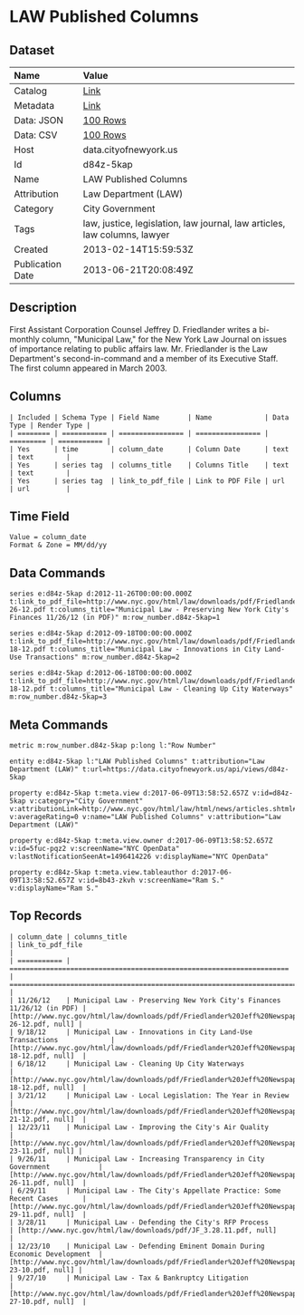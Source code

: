 # LAW Published Columns

## Dataset

| Name | Value |
| :--- | :---- |
| Catalog | [Link](https://catalog.data.gov/dataset/law-published-columns-43e0a) |
| Metadata | [Link](https://data.cityofnewyork.us/api/views/d84z-5kap) |
| Data: JSON | [100 Rows](https://data.cityofnewyork.us/api/views/d84z-5kap/rows.json?max_rows=100) |
| Data: CSV | [100 Rows](https://data.cityofnewyork.us/api/views/d84z-5kap/rows.csv?max_rows=100) |
| Host | data.cityofnewyork.us |
| Id | d84z-5kap |
| Name | LAW Published Columns |
| Attribution | Law Department (LAW) |
| Category | City Government |
| Tags | law, justice, legislation, law journal, law articles, law columns, lawyer |
| Created | 2013-02-14T15:59:53Z |
| Publication Date | 2013-06-21T20:08:49Z |

## Description

First Assistant Corporation Counsel Jeffrey D. Friedlander writes a bi-monthly column, "Municipal Law," for the New York Law Journal on issues of importance relating to public affairs law. Mr. Friedlander is the Law Department's second-in-command and a member of its Executive Staff. The first column appeared in March 2003.

## Columns

```ls
| Included | Schema Type | Field Name       | Name             | Data Type | Render Type |
| ======== | =========== | ================ | ================ | ========= | =========== |
| Yes      | time        | column_date      | Column Date      | text      | text        |
| Yes      | series tag  | columns_title    | Columns Title    | text      | text        |
| Yes      | series tag  | link_to_pdf_file | Link to PDF File | url       | url         |
```

## Time Field

```ls
Value = column_date
Format & Zone = MM/dd/yy
```

## Data Commands

```ls
series e:d84z-5kap d:2012-11-26T00:00:00.000Z t:link_to_pdf_file=http://www.nyc.gov/html/law/downloads/pdf/Friedlander%20Jeff%20Newspaper%20Article%2011-26-12.pdf t:columns_title="Municipal Law - Preserving New York City's Finances 11/26/12 (in PDF)" m:row_number.d84z-5kap=1

series e:d84z-5kap d:2012-09-18T00:00:00.000Z t:link_to_pdf_file=http://www.nyc.gov/html/law/downloads/pdf/Friedlander%20Jeff%20Newspaper%20Article%209-18-12.pdf t:columns_title="Municipal Law - Innovations in City Land-Use Transactions" m:row_number.d84z-5kap=2

series e:d84z-5kap d:2012-06-18T00:00:00.000Z t:link_to_pdf_file=http://www.nyc.gov/html/law/downloads/pdf/Friedlander%20Jeff%20Newspaper%20Article%206-18-12.pdf t:columns_title="Municipal Law - Cleaning Up City Waterways" m:row_number.d84z-5kap=3
```

## Meta Commands

```ls
metric m:row_number.d84z-5kap p:long l:"Row Number"

entity e:d84z-5kap l:"LAW Published Columns" t:attribution="Law Department (LAW)" t:url=https://data.cityofnewyork.us/api/views/d84z-5kap

property e:d84z-5kap t:meta.view d:2017-06-09T13:58:52.657Z v:id=d84z-5kap v:category="City Government" v:attributionLink=http://www.nyc.gov/html/law/html/news/articles.shtml#2012 v:averageRating=0 v:name="LAW Published Columns" v:attribution="Law Department (LAW)"

property e:d84z-5kap t:meta.view.owner d:2017-06-09T13:58:52.657Z v:id=5fuc-pqz2 v:screenName="NYC OpenData" v:lastNotificationSeenAt=1496414226 v:displayName="NYC OpenData"

property e:d84z-5kap t:meta.view.tableauthor d:2017-06-09T13:58:52.657Z v:id=8b43-zkvh v:screenName="Ram S." v:displayName="Ram S."
```

## Top Records

```ls
| column_date | columns_title                                                         | link_to_pdf_file                                                                                          | 
| =========== | ===================================================================== | ========================================================================================================= | 
| 11/26/12    | Municipal Law - Preserving New York City's Finances 11/26/12 (in PDF) | [http://www.nyc.gov/html/law/downloads/pdf/Friedlander%20Jeff%20Newspaper%20Article%2011-26-12.pdf, null] | 
| 9/18/12     | Municipal Law - Innovations in City Land-Use Transactions             | [http://www.nyc.gov/html/law/downloads/pdf/Friedlander%20Jeff%20Newspaper%20Article%209-18-12.pdf, null]  | 
| 6/18/12     | Municipal Law - Cleaning Up City Waterways                            | [http://www.nyc.gov/html/law/downloads/pdf/Friedlander%20Jeff%20Newspaper%20Article%206-18-12.pdf, null]  | 
| 3/21/12     | Municipal Law - Local Legislation: The Year in Review                 | [http://www.nyc.gov/html/law/downloads/pdf/Friedlander%20Jeff%20Newspaper%20Article%203-21-12.pdf, null]  | 
| 12/23/11    | Municipal Law - Improving the City's Air Quality                      | [http://www.nyc.gov/html/law/downloads/pdf/Friedlander%20Jeff%20Newspaper%20Article%2012-23-11.pdf, null] | 
| 9/26/11     | Municipal Law - Increasing Transparency in City Government            | [http://www.nyc.gov/html/law/downloads/pdf/Friedlander%20Jeff%20Newspaper%20Article%209-26-11.pdf, null]  | 
| 6/29/11     | Municipal Law - The City's Appellate Practice: Some Recent Cases      | [http://www.nyc.gov/html/law/downloads/pdf/Friedlander%20Jeff%20Newspaper%20Article%206-29-11.pdf, null]  | 
| 3/28/11     | Municipal Law - Defending the City's RFP Process                      | [http://www.nyc.gov/html/law/downloads/pdf/JF_3.28.11.pdf, null]                                          | 
| 12/23/10    | Municipal Law - Defending Eminent Domain During Economic Development  | [http://www.nyc.gov/html/law/downloads/pdf/Friedlander%20Jeff%20Newspaper%20Article%2012-23-10.pdf, null] | 
| 9/27/10     | Municipal Law - Tax & Bankruptcy Litigation                           | [http://www.nyc.gov/html/law/downloads/pdf/Friedlander%20Jeff%20Newspaper%20Article%209-27-10.pdf, null]  | 
```